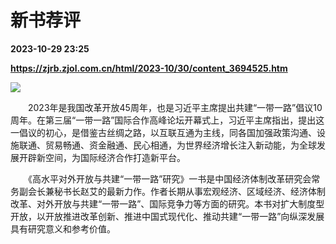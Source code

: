 # 新书荐评

**2023-10-29 23:25**

**https://zjrb.zjol.com.cn/html/2023-10/30/content_3694525.htm**

![](https://zjrb.zjol.com.cn/images/2023-10/30/zjrb2023103000008v01b002.jpg)

　　2023年是我国改革开放45周年，也是习近平主席提出共建“一带一路”倡议10周年。在第三届“一带一路”国际合作高峰论坛开幕式上，习近平主席指出，提出这一倡议的初心，是借鉴古丝绸之路，以互联互通为主线，同各国加强政策沟通、设施联通、贸易畅通、资金融通、民心相通，为世界经济增长注入新动能，为全球发展开辟新空间，为国际经济合作打造新平台。

　　《高水平对外开放与共建“一带一路”研究》一书是中国经济体制改革研究会常务副会长兼秘书长赵艾的最新力作。作者长期从事宏观经济、区域经济、经济体制改革、对外开放与共建“一带一路”、国际竞争力等方面的研究。本书对扩大制度型开放，以开放推进改革创新、推进中国式现代化、推动共建“一带一路”向纵深发展具有研究意义和参考价值。
